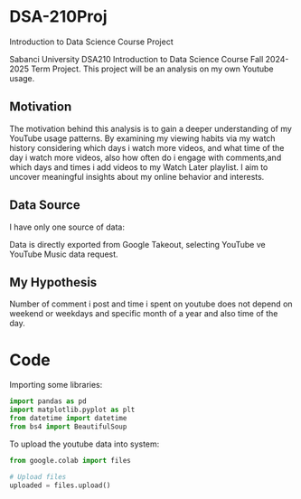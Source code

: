 # DSA-210Proj
Introduction to Data Science Course Project

Sabanci University DSA210 Introduction to Data Science Course Fall 2024-2025 Term Project.
This project will be an analysis on my own Youtube usage.

## Motivation

The motivation behind this analysis is to gain a deeper understanding of my YouTube usage patterns. By examining my viewing habits via my watch history considering which days i watch more videos, and what time of the day i watch more videos, also how often do i engage with comments,and  which days and times i add videos to my Watch Later playlist. I aim to uncover meaningful insights about my online behavior and interests.


## Data Source

I have only one source of data:

Data is directly exported from Google Takeout, selecting YouTube ve YouTube Music data request.


## My Hypothesis

Number of comment i post and time i spent on youtube does not depend on weekend or weekdays and specific month of a year and also time of the day.



# Code

Importing some libraries:
```python
import pandas as pd
import matplotlib.pyplot as plt
from datetime import datetime
from bs4 import BeautifulSoup
```

To upload the youtube data into system:
```python
from google.colab import files

# Upload files
uploaded = files.upload()
```


